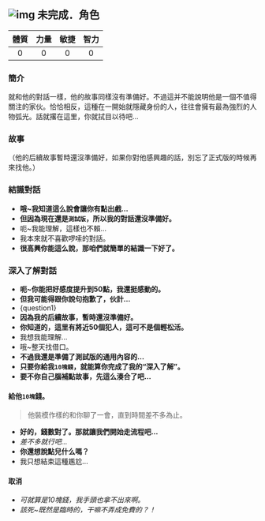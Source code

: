 ## ![img](images/.png) 未完成．角色

|體質|力量|敏捷|智力|
|:--:|:--:|:--:|:--:|
|0|0|0|0|

### 簡介

就和他的對話一樣，他的故事同樣沒有準備好。不過這并不能說明他是一個不值得關注的家伙。恰恰相反，這種在一開始就隱藏身份的人，往往會擁有最為強烈的人物弧光。話就撂在這里，你就拭目以待吧…

### 故事

（他的后續故事暫時還沒準備好，如果你對他感興趣的話，別忘了正式版的時候再來找他。）

### 結識對話

- **哦\~我知道這么說會讓你有點出戲…**
- **但因為現在還是`測試版`，所以我的對話還沒準備好。**
- 呃\~我能理解，這樣也不賴…
- 我本來就不喜歡啰嗦的對話。
- **很高興你能這么說，那咱們就簡單的結識一下好了。**

### 深入了解對話

- **呃\~你能把好感度提升到50點，我還挺感動的。**
- **但我可能得跟你說句抱歉了，伙計…**
- {question1}
- **因為我的后續故事，暫時還沒準備好。**
- **你知道的，這里有將近50個犯人，這可不是個輕松活。**
- 我想我能理解…
- 哦\~整天找借口。
- **不過我還是準備了測試版的通用內容的…**
- **只要你給我`10塊錢`，就能算你完成了我的“深入了解”。**
- **要不你自己腦補點故事，先這么湊合了吧…**

#### 給他`10塊`錢。

> 他裝模作樣的和你聊了一會，直到時間差不多為止。

- **好的，錢數對了。那就讓我們開始走流程吧…**
- *差不多就行吧…*
- **你還想說點兒什么嗎？**
- 我只想結束這種尷尬…

#### 取消

- *可就算是10塊錢，我手頭也拿不出來啊。*
- *該死\~既然是臨時的，干嘛不弄成免費的？！*
